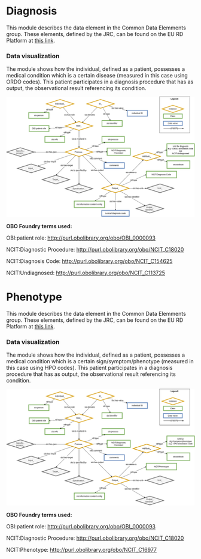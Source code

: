# Diagnosis

This module describes the data element in the Common Data Elemments group. These elements, defined by the JRC, can be found on the EU RD Platform at [this link](https://eu-rd-platform.jrc.ec.europa.eu/sites/default/files/CDS/EU_RD_Platform_CDS_Final.pdf).

### Data visualization

The module shows how the individual, defined as a patient, possesses a medical condition which is a certain disease (measured in this case using ORDO codes). This patient participates in a diagnosis procedure that has as output, the observational result referencing its condition.

<p align="center">
    <a href="https://raw.githubusercontent.com/CARE-SM/CARE-Semantic-Model/main/images/CARE-SM-Diagnosis.png" target="_blank">
        <img src="https://raw.githubusercontent.com/CARE-SM/CARE-Semantic-Model/main/images/CARE-SM-Diagnosis.png">
    </a>
</p>

**OBO Foundry terms used:**

OBI:patient role: http://purl.obolibrary.org/obo/OBI_0000093

NCIT:Diagnostic Procedure: http://purl.obolibrary.org/obo/NCIT_C18020

NCIT:Diagnosis Code: http://purl.obolibrary.org/obo/NCIT_C154625

NCIT:Undiagnosed: http://purl.obolibrary.org/obo/NCIT_C113725


# Phenotype

This module describes the data element in the Common Data Elemments group. These elements, defined by the JRC, can be found on the EU RD Platform at [this link](https://eu-rd-platform.jrc.ec.europa.eu/sites/default/files/CDS/EU_RD_Platform_CDS_Final.pdf).

### Data visualization

The module shows how the individual, defined as a patient, possesses a medical condition which is a certain sign/symptom/phenotype (measured in this case using HPO codes). This patient participates in a diagnosis procedure that has as output, the observational result referencing its condition.

<p align="center">
    <a href="https://raw.githubusercontent.com/CARE-SM/CARE-Semantic-Model/main/images/CARE-SM-Symptom.png" target="_blank">
        <img src="https://raw.githubusercontent.com/CARE-SM/CARE-Semantic-Model/main/images/CARE-SM-Symptom.png">
    </a>
</p>


**OBO Foundry terms used:**

OBI:patient role: http://purl.obolibrary.org/obo/OBI_0000093

NCIT:Diagnostic Procedure: http://purl.obolibrary.org/obo/NCIT_C18020

NCIT:Phenotype: http://purl.obolibrary.org/obo/NCIT_C16977
